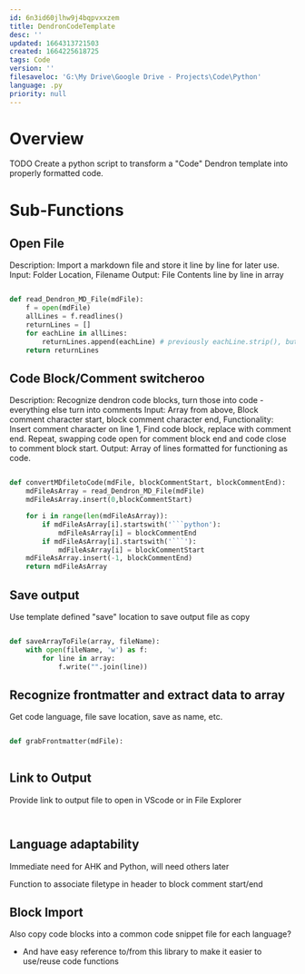 ```yaml
---
id: 6n3id60jlhw9j4bqpvxxzem
title: DendronCodeTemplate
desc: ''
updated: 1664313721503
created: 1664225618725
tags: Code
version: ''
filesaveloc: 'G:\My Drive\Google Drive - Projects\Code\Python'
language: .py
priority: null
---
```


# Overview
TODO Create a python script to transform a "Code" Dendron template into properly formatted code.  


# Sub-Functions
<!-- Overview of any function interplay or broad overviews -->


## Open File
Description: Import a markdown file and store it line by line for later use. 
    Input: Folder Location, Filename
    Output: File Contents line by line in array

```python

def read_Dendron_MD_File(mdFile):
    f = open(mdFile)
    allLines = f.readlines()
    returnLines = []
    for eachLine in allLines:
        returnLines.append(eachLine) # previously eachLine.strip(), but that removes indentation
    return returnLines

```

## Code Block/Comment switcheroo
Description: Recognize dendron code blocks, turn those into code - everything else turn into comments
    Input: Array from above, Block comment character start, block comment character end, 
    Functionality: Insert comment character on line 1, Find code block, replace with comment end. Repeat, swapping code open for comment block end and code close to comment block start. 
    Output: Array of lines formatted for functioning as code.

```python

def convertMDfiletoCode(mdFile, blockCommentStart, blockCommentEnd):
    mdFileAsArray = read_Dendron_MD_File(mdFile)
    mdFileAsArray.insert(0,blockCommentStart)

    for i in range(len(mdFileAsArray)):
        if mdFileAsArray[i].startswith('```python'):
            mdFileAsArray[i] = blockCommentEnd
        if mdFileAsArray[i].startswith('```'):
            mdFileAsArray[i] = blockCommentStart
    mdFileAsArray.insert(-1, blockCommentEnd)
    return mdFileAsArray

```

## Save output
Use template defined "save" location to save output file as copy

```python

def saveArrayToFile(array, fileName):
    with open(fileName, 'w') as f:
        for line in array:
            f.write("".join(line))


```

## Recognize frontmatter and extract data to array
Get code language, file save location, save as name, etc.

```python

def grabFrontmatter(mdFile):
    

```


## Link to Output
Provide link to output file to open in VScode or in File Explorer

```python



```


## Language adaptability
Immediate need for AHK and Python, will need others later

Function to associate filetype in header to block comment start/end

## Block Import
Also copy code blocks into a common code snippet file for each language? 
- And have easy reference to/from this library to make it easier to use/reuse code functions










